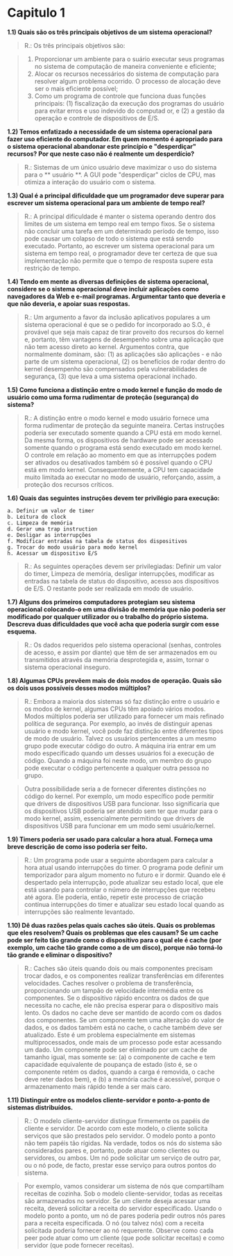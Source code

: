Capitulo 1
===================
**1.1) Quais são os três principais objetivos de um sistema operacional?**

> R.: Os três principais objetivos são: 

>    1. Proporcionar um ambiente para o suário executar seus programas no sistema de computação de maneira conveniente e eficiente;
>    2. Alocar os recursos necessários do sistema de computação para resolver algum problema ocorrido. O processo de alocação deve ser o mais eficiente possível;
>	3. Como um programa de controle que funciona duas funções principais: (1) fiscalização da execução dos programas do usuário para evitar erros e uso indevido do computad or, e (2) a gestão da operação e controle de dispositivos de E/S.

**1.2) Temos enfatizado a necessidade de um sistema operacional para fazer  uso eficiente do computador. Em quem momento é apropriado para o sistema operacional abandonar este princípio e "desperdiçar" recursos? Por que neste caso não é realmente um desperdício?**
> R.: Sistemas de um único usuário deve maximizar o uso do sistema para o ** usuário **. A GUI pode "desperdiçar" ciclos de CPU, mas otimiza a interação do usuário com o sistema.


**1.3) Qual é a principal dificuldade que um programador deve superar para escrever um sistema operacional para um ambiente de tempo real?**
> R.: A principal dificuldade é manter o sistema operando dentro dos limites de um sistema em tempo real em tempo fixos. Se o sistema não concluir uma tarefa em um determinado período de tempo, isso pode causar um colapso de todo o sistema que está sendo executado. Portanto, ao escrever um sistema operacional para um sistema em tempo real, o programador deve ter certeza de que sua implementação não permite que o tempo de resposta supere esta restrição de tempo.

**1.4) Tendo em mente as diversas definições de sistema operacional, considere se o sistema operacional deve incluir aplicações como navegadores da Web e e-mail programas. Argumentar tanto que deveria e que não deveria, e apoiar suas respostas.**
> R.: Um argumento a favor da inclusão aplicativos populares a um sistema operacional é que se o pedido for incorporado ao S.O., é provável que seja mais capaz de tirar proveito dos recursos do kernel e, portanto, têm vantagens de desempenho sobre uma aplicação que não tem acesso direto ao kernel. Argumentos contra, que normalmente dominam, são: (1) as aplicações são aplicações - e não parte de um sistema operacional, (2) os benefícios de rodar dentro do kernel desempenho são compensados pela vulnerabilidades de segurança, (3) que leva a uma sistema operacional inchado.

**1.5) Como funciona a distinção entre o modo kernel e função do modo de usuário como uma forma rudimentar de proteção (segurança) do sistema?**
> R.: A distinção entre o modo kernel e modo usuário fornece uma forma rudimentar de proteção da seguinte maneira. Certas instruções poderia ser executado somente quando a CPU está em modo kernel. Da mesma forma, os dispositivos de hardware pode ser acessado somente quando o programa está sendo executado em modo kernel. O controle em relação ao momento em que as interrupções podem ser ativados ou desativados também só é possível quando o CPU está em modo kernel. Consequentemente, a CPU tem capacidade muito limitada ao executar no modo de usuário, reforçando, assim, a proteção dos recursos críticos.

**1.6) Quais das seguintes instruções devem ter privilégio para execução:**

    a. Definir um valor de timer
    b. Leitura do clock
    c. Limpeza de memória
    d. Gerar uma trap instruction
    e. Desligar as interrupções
    f. Modificar entradas na tabela de status dos dispositivos
    g. Trocar do modo usuário para modo kernel
    h. Acessar um dispositivo E/S
> R.: As seguintes operações devem ser privilegiadas: Definir um valor do timer, Limpeza de memória, desligar interrupções, modificar as entradas na tabela de status do dispositivo, acesso aos dispositivos de  E/S. O restante pode ser realizada em modo de usuário.

**1.7) Alguns dos primeiros computadores protegiam seu sistema operacional colocando-o em uma divisão de memória que não poderia ser modificado por qualquer utilizador ou o trabalho do próprio sistema. Descreva duas dificuldades que você acha que poderia surgir com esse esquema.**
> R.: Os dados requeridos pelo sistema operacional (senhas, controles de acesso, e assim por diante) que têm de ser armazenados em ou transmitidos através da memória desprotegida e, assim, tornar o sistema operacional inseguro.

**1.8) Algumas CPUs prevêem mais de dois modos de operação. Quais são os dois usos possíveis desses modos múltiplos?**
> R.: Embora a maioria dos sistemas só faz distinção entre o usuário e os modos de kernel, algumas CPUs têm apoiado vários modos. Modos múltiplos poderia ser utilizado para fornecer um mais refinado política de segurança. Por exemplo, ao invés de distinguir apenas usuário e modo kernel, você pode faz distinção entre diferentes tipos de modo de usuário. Talvez os usuários pertencentes a um mesmo grupo pode executar código do outro. A máquina iria entrar em um modo especificado quando um desses usuários foi a execução de código. Quando a máquina foi neste modo, um membro do grupo pode executar o código pertencente a qualquer outra pessoa no grupo.

>   Outra possibilidade seria a de fornecer diferentes distinções no código do kernel. Por exemplo, um modo específico pode permitir que drivers de dispositivos USB para funcionar. Isso significaria que os dispositivos USB poderia ser atendido sem ter que mudar para o modo kernel, assim, essencialmente permitindo que drivers de dispositivos USB para funcionar em um modo semi usuário/kernel.

**1.9) Timers poderia ser usado para calcular a hora atual. Forneça uma breve descrição de como isso poderia ser feito.**
> R.: Um programa pode usar a seguinte abordagem para calcular a hora atual usando interrupções do timer. O programa pode definir um temporizador para algum momento no futuro e ir dormir. Quando ele é despertado pela interrupção, pode atualizar seu estado local, que ele está usando para controlar o número de interrupções que recebeu até agora. Ele poderia, então, repetir este processo de criação contínua interrupções do timer e atualizar seu estado local quando as interrupções são realmente levantado.

**1.10) Dê duas razões pelas quais caches são úteis. Quais os problemas que eles resolvem? Quais os problemas que eles causam? Se um cache pode ser feito tão grande como o dispositivo para o qual ele é cache (por exemplo, um cache tão grande como a de um disco), porque não torná-lo tão grande e eliminar o dispositivo?**
> R.: Caches são úteis quando dois ou mais componentes precisam trocar dados, e os componentes realizar transferências em diferentes velocidades. Caches resolver o problema de transferência, proporcionando um tampão de velocidade intermédia entre os componentes. Se o dispositivo rápido encontra os dados de que necessita no cache, ele não precisa esperar para o dispositivo mais lento. Os dados no cache deve ser mantido de acordo com os dados dos componentes. Se um componente tem uma alteração do valor de dados, e os dados também está no cache, o cache também deve ser atualizado. Este é um problema especialmente em sistemas multiprocessados, onde mais de um processo pode estar acessando um dado. Um componente pode ser eliminado por um cache de tamanho igual, mas somente se: (a) o componente de cache e tem capacidade equivalente de poupança de estado (isto é, se o componente retém os dados, quando a carga é removida, o cache deve reter dados bem), e (b) a memória cache é acessível, porque o armazenamento mais rápido tende a ser mais caro.

**1.11) Distinguir entre os modelos cliente-servidor e ponto-a-ponto de sistemas distribuídos.**
> R.: O modelo cliente-servidor distingue firmemente os papéis de cliente e servidor. De acordo com este modelo, o cliente solicita serviços que são prestados pelo servidor. O modelo ponto a ponto não tem papéis tão rígidas. Na verdade, todos os nós do sistema são considerados pares e, portanto, pode atuar como clientes ou servidores, ou ambos. Um nó pode solicitar um serviço de outro par, ou o nó pode, de facto, prestar esse serviço para outros pontos do sistema.

>   Por exemplo, vamos considerar um sistema de nós que compartilham receitas de cozinha. Sob o modelo cliente-servidor, todas as receitas são armazenados no servidor. Se um cliente deseja acessar uma receita, deverá solicitar a receita do servidor especificado. Usando o modelo ponto a ponto, um nó de pares poderia pedir outros nós pares para a receita especificada. O nó (ou talvez nós) com a receita solicitada poderia fornecer ao nó requerente. 
Observe como cada peer pode atuar como um cliente (que pode solicitar receitas) e como servidor (que pode fornecer receitas).